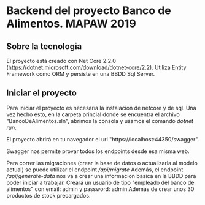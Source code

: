 # Backend del proyecto Banco de Alimentos. MAPAW 2019

## Sobre la tecnologia

El proyecto está creado con Net Core 2.2.0 (https://dotnet.microsoft.com/download/dotnet-core/2.2).
Utiliza Entity Framework como ORM y persiste en una BBDD Sql Server.

## Iniciar el proyecto
Para iniciar el proyecto es necesaria la instalacion de netcore y de sql. Una vez hecho esto, en la carpeta princial donde se encuentra el archivo "BancoDeAlimentos.sln", abrimos la consola y usamos el comando *dotnet run*.

El proyecto abrirá en tu navegador el url "https://localhost:44350/swagger".

Swagger nos permite provar todos los endpoints desde esa misma web.

Para correr las migraciones (crear la base de datos o actualizarla al modelo actual) se puede utilizar el endpoint */api/migrate*
Además, el endpoint */api/generate-data* nos va a crear una informacion basica en la BBDD para poder iniciar a trabajar.
Creará un usuario de tipo "empleado del banco de alimentos" con email: admin y password: admin
Además de crear unos 30 productos de stock precargados.

